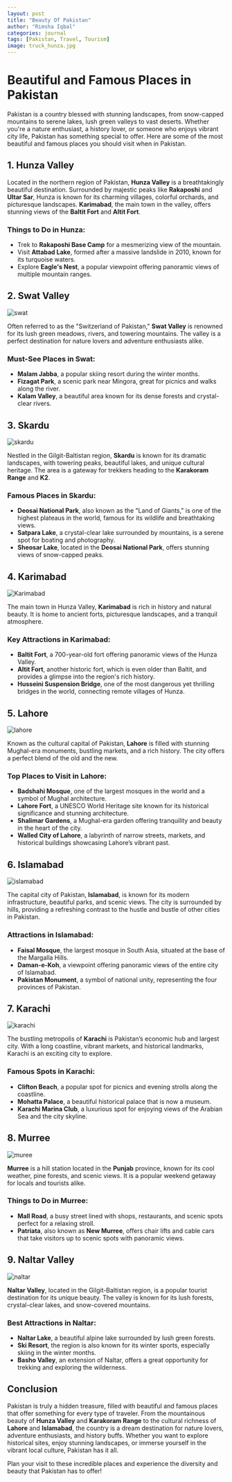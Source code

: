```yaml
---
layout: post
title: "Beauty Of Pakistan"
author: "Rimsha Iqbal"
categories: journal
tags: [Pakistan, Travel, Tourism]
image: truck_hunza.jpg
---
```


# Beautiful and Famous Places in Pakistan

Pakistan is a country blessed with stunning landscapes, from snow-capped mountains to serene lakes, lush green valleys to vast deserts. Whether you're a nature enthusiast, a history lover, or someone who enjoys vibrant city life, Pakistan has something special to offer. Here are some of the most beautiful and famous places you should visit when in Pakistan.

## 1. **Hunza Valley**  


Located in the northern region of Pakistan, **Hunza Valley** is a breathtakingly beautiful destination. Surrounded by majestic peaks like **Rakaposhi** and **Ultar Sar**, Hunza is known for its charming villages, colorful orchards, and picturesque landscapes. **Karimabad**, the main town in the valley, offers stunning views of the **Baltit Fort** and **Altit Fort**.

### Things to Do in Hunza:
- Trek to **Rakaposhi Base Camp** for a mesmerizing view of the mountain.
- Visit **Attabad Lake**, formed after a massive landslide in 2010, known for its turquoise waters.
- Explore **Eagle's Nest**, a popular viewpoint offering panoramic views of multiple mountain ranges.

## 2. **Swat Valley**  

![swat](../assets/img/Swat-Valley.jpg)  

Often referred to as the "Switzerland of Pakistan," **Swat Valley** is renowned for its lush green meadows, rivers, and towering mountains. The valley is a perfect destination for nature lovers and adventure enthusiasts alike.

### Must-See Places in Swat:
- **Malam Jabba**, a popular skiing resort during the winter months.
- **Fizagat Park**, a scenic park near Mingora, great for picnics and walks along the river.
- **Kalam Valley**, a beautiful area known for its dense forests and crystal-clear rivers.

## 3. **Skardu**  

![skardu](../assets/img/skardu.jpg)

Nestled in the Gilgit-Baltistan region, **Skardu** is known for its dramatic landscapes, with towering peaks, beautiful lakes, and unique cultural heritage. The area is a gateway for trekkers heading to the **Karakoram Range** and **K2**.

### Famous Places in Skardu:
- **Deosai National Park**, also known as the "Land of Giants," is one of the highest plateaus in the world, famous for its wildlife and breathtaking views.
- **Satpara Lake**, a crystal-clear lake surrounded by mountains, is a serene spot for boating and photography.
- **Sheosar Lake**, located in the **Deosai National Park**, offers stunning views of snow-capped peaks.

## 4. **Karimabad**  

![Karimabad](../assets/img/karimabad.jpg)

The main town in Hunza Valley, **Karimabad** is rich in history and natural beauty. It is home to ancient forts, picturesque landscapes, and a tranquil atmosphere.

### Key Attractions in Karimabad:
- **Baltit Fort**, a 700-year-old fort offering panoramic views of the Hunza Valley.
- **Altit Fort**, another historic fort, which is even older than Baltit, and provides a glimpse into the region's rich history.
- **Husseini Suspension Bridge**, one of the most dangerous yet thrilling bridges in the world, connecting remote villages of Hunza.

## 5. **Lahore**  

![lahore](../assets/img/Lahore.jpg)

Known as the cultural capital of Pakistan, **Lahore** is filled with stunning Mughal-era monuments, bustling markets, and a rich history. The city offers a perfect blend of the old and the new.

### Top Places to Visit in Lahore:
- **Badshahi Mosque**, one of the largest mosques in the world and a symbol of Mughal architecture.
- **Lahore Fort**, a UNESCO World Heritage site known for its historical significance and stunning architecture.
- **Shalimar Gardens**, a Mughal-era garden offering tranquility and beauty in the heart of the city.
- **Walled City of Lahore**, a labyrinth of narrow streets, markets, and historical buildings showcasing Lahore’s vibrant past.

## 6. **Islamabad**  

![islamabad](../assets/img/islamabad.jpg)

The capital city of Pakistan, **Islamabad**, is known for its modern infrastructure, beautiful parks, and scenic views. The city is surrounded by hills, providing a refreshing contrast to the hustle and bustle of other cities in Pakistan.

### Attractions in Islamabad:
- **Faisal Mosque**, the largest mosque in South Asia, situated at the base of the Margalla Hills.
- **Daman-e-Koh**, a viewpoint offering panoramic views of the entire city of Islamabad.
- **Pakistan Monument**, a symbol of national unity, representing the four provinces of Pakistan.

## 7. **Karachi**  

![karachi](../assets/img/karachi.jpg)

The bustling metropolis of **Karachi** is Pakistan’s economic hub and largest city. With a long coastline, vibrant markets, and historical landmarks, Karachi is an exciting city to explore.

### Famous Spots in Karachi:
- **Clifton Beach**, a popular spot for picnics and evening strolls along the coastline.
- **Mohatta Palace**, a beautiful historical palace that is now a museum.
- **Karachi Marina Club**, a luxurious spot for enjoying views of the Arabian Sea and the city skyline.

## 8. **Murree**  

![muree](../assets/img/muree.jpg)

**Murree** is a hill station located in the **Punjab** province, known for its cool weather, pine forests, and scenic views. It is a popular weekend getaway for locals and tourists alike.

### Things to Do in Murree:
- **Mall Road**, a busy street lined with shops, restaurants, and scenic spots perfect for a relaxing stroll.
- **Patriata**, also known as **New Murree**, offers chair lifts and cable cars that take visitors up to scenic spots with panoramic views.

## 9. **Naltar Valley**  

![naltar](../assets/img/naltar-valley.jpeg)

**Naltar Valley**, located in the Gilgit-Baltistan region, is a popular tourist destination for its unique beauty. The valley is known for its lush forests, crystal-clear lakes, and snow-covered mountains.

### Best Attractions in Naltar:
- **Naltar Lake**, a beautiful alpine lake surrounded by lush green forests.
- **Ski Resort**, the region is also known for its winter sports, especially skiing in the winter months.
- **Basho Valley**, an extension of Naltar, offers a great opportunity for trekking and exploring the wilderness.

## Conclusion

Pakistan is truly a hidden treasure, filled with beautiful and famous places that offer something for every type of traveler. From the mountainous beauty of **Hunza Valley** and **Karakoram Range** to the cultural richness of **Lahore** and **Islamabad**, the country is a dream destination for nature lovers, adventure enthusiasts, and history buffs. Whether you want to explore historical sites, enjoy stunning landscapes, or immerse yourself in the vibrant local culture, Pakistan has it all. 

Plan your visit to these incredible places and experience the diversity and beauty that Pakistan has to offer!


